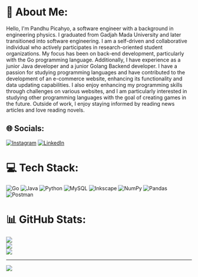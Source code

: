 # 💫 About Me:
Hello, I'm Pandhu Picahyo, a software engineer with a background in engineering physics. I graduated from Gadjah Mada University and later transitioned into software engineering. I am a self-driven and collaborative individual who actively participates in research-oriented student organizations. My focus has been on back-end development, particularly with the Go programming language. Additionally, I have experience as a junior Java developer and a junior Golang Backend developer. I have a passion for studying programming languages and have contributed to the development of an e-commerce website, enhancing its functionality and data updating capabilities. I also enjoy enhancing my programming skills through challenges on various websites, and I am particularly interested in studying other programming languages with the goal of creating games in the future. Outside of work, I enjoy staying informed by reading news articles and love reading novels.


## 🌐 Socials:
[![Instagram](https://img.shields.io/badge/Instagram-%23E4405F.svg?logo=Instagram&logoColor=white)](https://instagram.com/https://www.instagram.com/pandhu_picahyo/) [![LinkedIn](https://img.shields.io/badge/LinkedIn-%230077B5.svg?logo=linkedin&logoColor=white)](https://linkedin.com/in/https://www.linkedin.com/in/pandhu-picahyo/) 

# 💻 Tech Stack:
![Go](https://img.shields.io/badge/go-%2300ADD8.svg?style=for-the-badge&logo=go&logoColor=white) ![Java](https://img.shields.io/badge/java-%23ED8B00.svg?style=for-the-badge&logo=java&logoColor=white) ![Python](https://img.shields.io/badge/python-3670A0?style=for-the-badge&logo=python&logoColor=ffdd54) ![MySQL](https://img.shields.io/badge/mysql-%2300f.svg?style=for-the-badge&logo=mysql&logoColor=white) ![Inkscape](https://img.shields.io/badge/Inkscape-e0e0e0?style=for-the-badge&logo=inkscape&logoColor=080A13) ![NumPy](https://img.shields.io/badge/numpy-%23013243.svg?style=for-the-badge&logo=numpy&logoColor=white) ![Pandas](https://img.shields.io/badge/pandas-%23150458.svg?style=for-the-badge&logo=pandas&logoColor=white) ![Postman](https://img.shields.io/badge/Postman-FF6C37?style=for-the-badge&logo=postman&logoColor=white)
# 📊 GitHub Stats:
![](https://github-readme-stats.vercel.app/api?username=pandhu-picahyo&theme=city_light&hide_border=false&include_all_commits=false&count_private=false)<br/>
![](https://github-readme-streak-stats.herokuapp.com/?user=pandhu-picahyo&theme=city_light&hide_border=false)<br/>
![](https://github-readme-stats.vercel.app/api/top-langs/?username=pandhu-picahyo&theme=city_light&hide_border=false&include_all_commits=false&count_private=false&layout=compact)

---
[![](https://visitcount.itsvg.in/api?id=pandhu-picahyo&icon=0&color=0)](https://visitcount.itsvg.in)

<!-- Proudly created with GPRM ( https://gprm.itsvg.in ) -->
